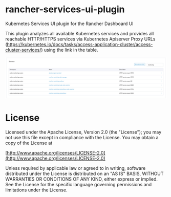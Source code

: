 # rancher-services-ui-plugin
Kubernetes Services UI plugin for the Rancher Dashboard UI

This plugin analyzes all available Kubernetes services and provides all reachable HTTP/HTTPS services via Kubernetes Apiserver Proxy URLs (https://kubernetes.io/docs/tasks/access-application-cluster/access-cluster-services/) using the link in the table.

![Screenshot](screenshot.jpg)

License
=======

Licensed under the Apache License, Version 2.0 (the "License");
you may not use this file except in compliance with the License.
You may obtain a copy of the License at

[http://www.apache.org/licenses/LICENSE-2.0](http://www.apache.org/licenses/LICENSE-2.0)

Unless required by applicable law or agreed to in writing, software
distributed under the License is distributed on an "AS IS" BASIS,
WITHOUT WARRANTIES OR CONDITIONS OF ANY KIND, either express or implied.
See the License for the specific language governing permissions and
limitations under the License.
